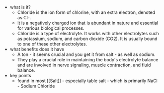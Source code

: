   * what is it?
    * Chloride is the ion form of chlorine, with an extra electron, denoted as Cl-.
    * It is a negatively charged ion that is abundant in nature and essential for various biological processes.
    * Chloride is a type of electrolyte. It works with other electrolytes such as potassium, sodium, and carbon dioxide (CO2). It is usually bound to one of these other electrolytes.
  * what benefits does it have
    * A ton - it seems crucial and you get it from salt - as well as sodium.
    * They play a crucial role in maintaining the body's electrolyte balance and are involved in nerve signaling, muscle contraction, and fluid balance.
  * key points
    * found in most [[Salt]] - especially table salt - which is primarily NaCl - Sodium Chloride
